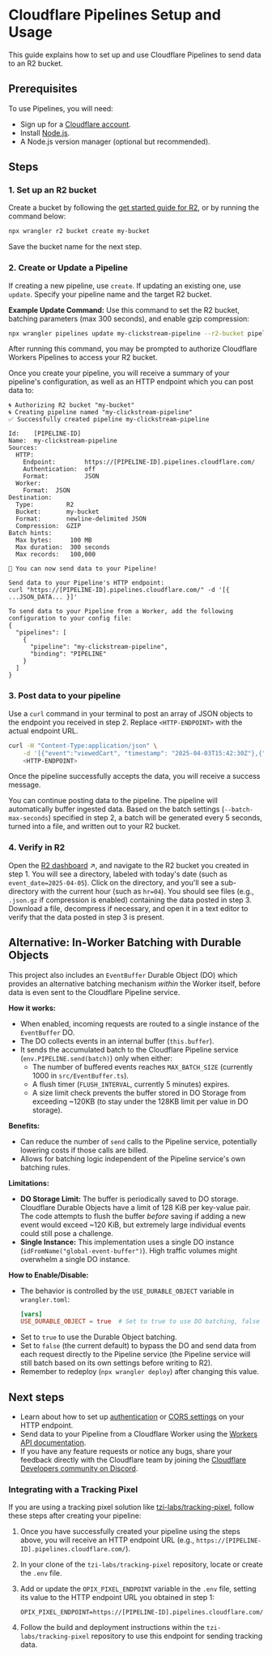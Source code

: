 # Cloudflare Pipelines Setup and Usage

This guide explains how to set up and use Cloudflare Pipelines to send data to an R2 bucket.

## Prerequisites

To use Pipelines, you will need:

*   Sign up for a [Cloudflare account](https://dash.cloudflare.com/sign-up).
*   Install [Node.js](https://nodejs.org/).
*   A Node.js version manager (optional but recommended).

## Steps

### 1. Set up an R2 bucket

Create a bucket by following the [get started guide for R2](https://developers.cloudflare.com/r2/get-started/), or by running the command below:

```bash
npx wrangler r2 bucket create my-bucket
```

Save the bucket name for the next step.

### 2. Create or Update a Pipeline

If creating a new pipeline, use `create`. If updating an existing one, use `update`.
Specify your pipeline name and the target R2 bucket.

**Example Update Command:**
Use this command to set the R2 bucket, batching parameters (max 300 seconds), and enable gzip compression:

```bash
npx wrangler pipelines update my-clickstream-pipeline --r2-bucket pipeline-test-1 --batch-max-seconds 300   --batch-max-mb 100   --batch-max-rows 10000000 --compression gzip
```

After running this command, you may be prompted to authorize Cloudflare Workers Pipelines to access your R2 bucket.

Once you create your pipeline, you will receive a summary of your pipeline's configuration, as well as an HTTP endpoint which you can post data to:

```
🌀 Authorizing R2 bucket "my-bucket"
🌀 Creating pipeline named "my-clickstream-pipeline"
✅ Successfully created pipeline my-clickstream-pipeline

Id:    [PIPELINE-ID]
Name:  my-clickstream-pipeline
Sources:
  HTTP:
    Endpoint:        https://[PIPELINE-ID].pipelines.cloudflare.com/
    Authentication:  off
    Format:          JSON
  Worker:
    Format:  JSON
Destination:
  Type:         R2
  Bucket:       my-bucket
  Format:       newline-delimited JSON
  Compression:  GZIP
Batch hints:
  Max bytes:     100 MB
  Max duration:  300 seconds
  Max records:   100,000

🎉 You can now send data to your Pipeline!

Send data to your Pipeline's HTTP endpoint:
curl "https://[PIPELINE-ID].pipelines.cloudflare.com/" -d '[{ ...JSON_DATA... }]'

To send data to your Pipeline from a Worker, add the following configuration to your config file:
{
  "pipelines": [
    {
      "pipeline": "my-clickstream-pipeline",
      "binding": "PIPELINE"
    }
  ]
}
```

### 3. Post data to your pipeline

Use a `curl` command in your terminal to post an array of JSON objects to the endpoint you received in step 2. Replace `<HTTP-ENDPOINT>` with the actual endpoint URL.

```bash
curl -H "Content-Type:application/json" \
    -d '[{"event":"viewedCart", "timestamp": "2025-04-03T15:42:30Z"},{"event":"cartAbandoned", "timestamp": "2025-04-03T15:42:37Z"}]' \
    <HTTP-ENDPOINT>
```

Once the pipeline successfully accepts the data, you will receive a success message.

You can continue posting data to the pipeline. The pipeline will automatically buffer ingested data. Based on the batch settings (`--batch-max-seconds`) specified in step 2, a batch will be generated every 5 seconds, turned into a file, and written out to your R2 bucket.

### 4. Verify in R2

Open the [R2 dashboard](https://dash.cloudflare.com/?to=/:account/r2) ↗, and navigate to the R2 bucket you created in step 1. You will see a directory, labeled with today's date (such as `event_date=2025-04-05`). Click on the directory, and you'll see a sub-directory with the current hour (such as `hr=04`). You should see files (e.g., `.json.gz` if compression is enabled) containing the data posted in step 3. Download a file, decompress if necessary, and open it in a text editor to verify that the data posted in step 3 is present.

## Alternative: In-Worker Batching with Durable Objects

This project also includes an `EventBuffer` Durable Object (DO) which provides an alternative batching mechanism *within* the Worker itself, before data is even sent to the Cloudflare Pipeline service.

**How it works:**

*   When enabled, incoming requests are routed to a single instance of the `EventBuffer` DO.
*   The DO collects events in an internal buffer (`this.buffer`).
*   It sends the accumulated batch to the Cloudflare Pipeline service (`env.PIPELINE.send(batch)`) only when either:
    *   The number of buffered events reaches `MAX_BATCH_SIZE` (currently 1000 in `src/EventBuffer.ts`).
    *   A flush timer (`FLUSH_INTERVAL`, currently 5 minutes) expires.
    *   A size limit check prevents the buffer stored in DO Storage from exceeding ~120KB (to stay under the 128KB limit per value in DO storage).

**Benefits:**

*   Can reduce the number of `send` calls to the Pipeline service, potentially lowering costs if those calls are billed.
*   Allows for batching logic independent of the Pipeline service's own batching rules.

**Limitations:**

*   **DO Storage Limit:** The buffer is periodically saved to DO storage. Cloudflare Durable Objects have a limit of 128 KiB per key-value pair. The code attempts to flush the buffer *before* saving if adding a new event would exceed ~120 KiB, but extremely large individual events could still pose a challenge.
*   **Single Instance:** This implementation uses a single DO instance (`idFromName("global-event-buffer")`). High traffic volumes might overwhelm a single DO instance.

**How to Enable/Disable:**

*   The behavior is controlled by the `USE_DURABLE_OBJECT` variable in `wrangler.toml`:
    ```toml
    [vars]
    USE_DURABLE_OBJECT = true  # Set to true to use DO batching, false to send directly
    ```
*   Set to `true` to use the Durable Object batching.
*   Set to `false` (the current default) to bypass the DO and send data from each request directly to the Pipeline service (the Pipeline service will still batch based on its own settings before writing to R2).
*   Remember to redeploy (`npx wrangler deploy`) after changing this value.

## Next steps

*   Learn about how to set up [authentication](https://developers.cloudflare.com/pipelines/reference/authentication/) or [CORS settings](https://developers.cloudflare.com/pipelines/reference/http-sources/#cors-configuration) on your HTTP endpoint.
*   Send data to your Pipeline from a Cloudflare Worker using the [Workers API documentation](https://developers.cloudflare.com/pipelines/reference/workers-api/).
*   If you have any feature requests or notice any bugs, share your feedback directly with the Cloudflare team by joining the [Cloudflare Developers community on Discord](https://discord.gg/cloudflaredev).

### Integrating with a Tracking Pixel

If you are using a tracking pixel solution like [tzi-labs/tracking-pixel](https://github.com/tzi-labs/tracking-pixel), follow these steps after creating your pipeline:

1.  Once you have successfully created your pipeline using the steps above, you will receive an HTTP endpoint URL (e.g., `https://[PIPELINE-ID].pipelines.cloudflare.com/`).
2.  In your clone of the `tzi-labs/tracking-pixel` repository, locate or create the `.env` file.
3.  Add or update the `OPIX_PIXEL_ENDPOINT` variable in the `.env` file, setting its value to the HTTP endpoint URL you obtained in step 1:

    ```dotenv
    OPIX_PIXEL_ENDPOINT=https://[PIPELINE-ID].pipelines.cloudflare.com/
    ```

4.  Follow the build and deployment instructions within the `tzi-labs/tracking-pixel` repository to use this endpoint for sending tracking data. 